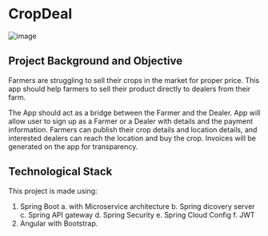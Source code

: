 # CropDeal
![image](https://user-images.githubusercontent.com/44356732/189724527-a28b1ac3-4999-4f29-9451-e6e09dbc85e9.png)

## Project Background and Objective
Farmers are struggling to sell their crops in the market for proper price. This app should help farmers to sell their product directly to dealers from their farm.

The App should act as a bridge between the Farmer and the Dealer. App will allow user to sign up as a Farmer or a Dealer with details and the payment information. Farmers can publish their crop details and location details, and interested dealers can reach the location and buy the crop. Invoices will be generated on the app for transparency.

## Technological Stack
This project is made using: 
1. Spring Boot
 a. with Microservice architecture
 b. Spring dicovery server
 c. Spring API gateway
 d. Spring Security
 e. Spring Cloud Config
 f. JWT
2. Angular with Bootstrap.
